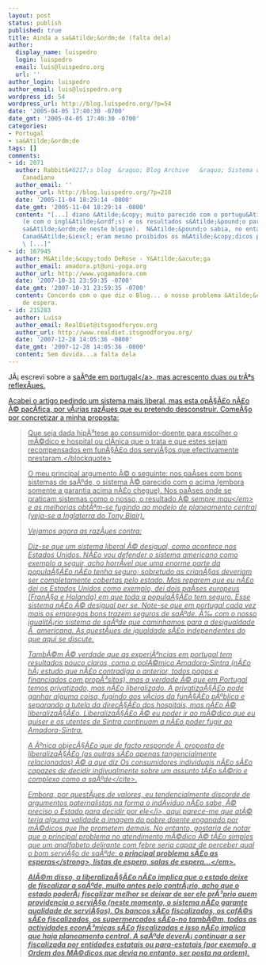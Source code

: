 ```yaml
---
layout: post
status: publish
published: true
title: Ainda a sa&Atilde;&ordm;de (falta dela)
author:
  display_name: luispedro
  login: luispedro
  email: luis@luispedro.org
  url: ''
author_login: luispedro
author_email: luis@luispedro.org
wordpress_id: 54
wordpress_url: http://blog.luispedro.org/?p=54
date: '2005-04-05 17:40:30 -0700'
date_gmt: '2005-04-05 17:40:30 -0700'
categories:
- Portugal
- sa&Atilde;&ordm;de
tags: []
comments:
- id: 2071
  author: Rabbit&#8217;s blog  &raquo; Blog Archive   &raquo; Sistema de Sa&Atilde;&ordm;de
    Canadiano
  author_email: ''
  author_url: http://blog.luispedro.org/?p=210
  date: '2005-11-04 18:29:14 -0800'
  date_gmt: '2005-11-04 18:29:14 -0800'
  content: "[...] diano &Atilde;&copy; muito parecido com o portugu&Atilde;&ordf;s
    (e com o ingl&Atilde;&ordf;s) e os resultados s&Atilde;&pound;o parecidos (mais
    sa&Atilde;&ordm;de neste blogue).  N&Atilde;&pound;o sabia, no entanto, que no
    Canad&Atilde;&iexcl; eram mesmo proibidos os m&Atilde;&copy;dicos privados. \t(via
    \ [...]"
- id: 167945
  author: M&Atilde;&copy;todo DeRose - Y&Atilde;&acute;ga
  author_email: amadora.pt@uni-yoga.org
  author_url: http://www.yogamadora.com
  date: '2007-10-31 23:59:35 -0700'
  date_gmt: '2007-10-31 23:59:35 -0700'
  content: Concordo com o que diz o Blog... o nosso problema &Atilde;&copy; o tempo
    de espera.
- id: 215283
  author: Luisa
  author_email: RealDiet@itsgoodforyou.org
  author_url: http://www.realdiet.itsgoodforyou.org/
  date: '2007-12-28 14:05:36 -0800'
  date_gmt: '2007-12-28 14:05:36 -0800'
  content: Sem duvida...a falta dela
---
```

<p>J&Atilde;&iexcl; escrevi sobre a <a href="http:&#47;&#47;blog.luispedro.org&#47;?p=47">sa&Atilde;&ordm;de em portugal<&#47;a>, mas acrescento duas ou tr&Atilde;&ordf;s reflex&Atilde;&micro;es.</p>
<p>Acabei o artigo pedindo um sistema mais liberal, mas esta op&Atilde;&sect;&Atilde;&pound;o n&Atilde;&pound;o &Atilde;&copy; pac&Atilde;&shy;fica, por v&Atilde;&iexcl;rias raz&Atilde;&micro;es que eu pretendo desconstruir. Come&Atilde;&sect;o por concretizar a minha proposta:</p>
<blockquote><p>Que seja dada hip&Atilde;&sup3;tese ao consumidor-doente para escolher o m&Atilde;&copy;dico e hospital ou cl&Atilde;&shy;nica que o trata e que estes sejam recompensados em fun&Atilde;&sect;&Atilde;&pound;o dos servi&Atilde;&sect;os que efectivamente prestaram.<&#47;blockquote></p>
<p>O meu principal argumento &Atilde;&copy; o seguinte: nos pa&Atilde;&shy;ses com bons sistemas de sa&Atilde;&ordm;de, o sistema &Atilde;&copy; parecido com o acima (embora somente a garantia acima n&Atilde;&pound;o chegue). Nos pa&Atilde;&shy;ses onde se praticam sistemas como o nosso, o resultado &Atilde;&copy; <em>sempre mau<&#47;em> e as melhorias obt&Atilde;&ordf;m-se fugindo ao modelo de planeamento central (veja-se a Inglaterra do Tony Blair).</p>
<p>Vejamos agora as raz&Atilde;&micro;es contra:</p>
<p>Diz-se que um sistema liberal &Atilde;&copy; desigual, como acontece nos Estados Unidos. N&Atilde;&pound;o vou defender o sistema americano como exemplo a seguir, acho horr&Atilde;&shy;vel que uma enorme parte da popula&Atilde;&sect;&Atilde;&pound;o n&Atilde;&pound;o tenha seguro; sobretudo as crian&Atilde;&sect;as deveriam ser completamente cobertas pelo estado. Mas reparem que eu n&Atilde;&pound;o dei os Estados Unidos como exemplo, dei dois pa&Atilde;&shy;ses europeus (Fran&Atilde;&sect;a e Holanda) em que toda a popula&Atilde;&sect;&Atilde;&pound;o tem seguro. Esse sistema n&Atilde;&pound;o &Atilde;&copy; desigual per se. Note-se que em portugal cada vez mais os empregos bons trazem seguros de sa&Atilde;&ordm;de. &Atilde;&permil; com o nosso igualit&Atilde;&iexcl;rio sistema de sa&Atilde;&ordm;de que caminhamos para a desigualdade &Atilde;&nbsp; americana. As quest&Atilde;&micro;es de igualdade s&Atilde;&pound;o independentes do que aqui se discute.</p>
<p>Tamb&Atilde;&copy;m &Atilde;&copy; verdade que as experi&Atilde;&ordf;ncias em portugal tem resultados pouco claros, como o pol&Atilde;&copy;mico Amadora-Sintra (n&Atilde;&pound;o h&Atilde;&iexcl; estudo que n&Atilde;&pound;o contradiga o anterior, todos pagos e financiados com prop&Atilde;&sup3;sitos), mas a verdade &Atilde;&copy; que em Portugal temos privatizado, mas n&Atilde;&pound;o liberalizado. A privatiza&Atilde;&sect;&Atilde;&pound;o pode ganhar alguma coisa, fugindo aos v&Atilde;&shy;cios da fun&Atilde;&sect;&Atilde;&pound;o p&Atilde;&ordm;blica e separando a tutela da direc&Atilde;&sect;&Atilde;&pound;o dos hospitais, mas n&Atilde;&pound;o &Atilde;&copy; liberaliza&Atilde;&sect;&Atilde;&pound;o. Liberaliza&Atilde;&sect;&Atilde;&pound;o &Atilde;&copy; eu poder ir ao m&Atilde;&copy;dico que eu quiser e os utentes de Sintra continuam a n&Atilde;&pound;o poder fugir ao Amadora-Sintra.</p>
<p>A &Atilde;&ordm;nica objec&Atilde;&sect;&Atilde;&pound;o que de facto responde &Atilde;&nbsp; proposta de liberaliza&Atilde;&sect;&Atilde;&pound;o (as outras s&Atilde;&pound;o apenas tangencialmente relacionadas) &Atilde;&copy; a que diz <cite>Os consumidores individuais n&Atilde;&pound;o s&Atilde;&pound;o capazes de decidir indivualmente sobre um assunto t&Atilde;&pound;o s&Atilde;&copy;rio e complexo como a sa&Atilde;&ordm;de<&#47;cite>.</p>
<p>Embora, por quest&Atilde;&micro;es de valores, eu tendencialmente discorde de argumentos paternalistas na forma <i>o ind&Atilde;&shy;viduo n&Atilde;&pound;o sabe, &Atilde;&copy; preciso o Estado para decidir por ele<&#47;i>, aqui parece-me que at&Atilde;&copy; teria alguma validade a imagem do pobre doente enganado por m&Atilde;&copy;dicos que lhe prometem demais. No entanto, gostaria de notar que <em>o principal problema no atendimento m&Atilde;&copy;dico &Atilde;&copy; t&Atilde;&pound;o simples que um analfabeto delirante com febre seria capaz de perceber qual o bom servi&Atilde;&sect;o de sa&Atilde;&ordm;de: <strong>o principal problema s&Atilde;&pound;o as esperas<&#47;strong>, listas de espera, salas de espera...<&#47;em>.</p>
<p>Al&Atilde;&copy;m disso, a liberaliza&Atilde;&sect;&Atilde;&pound;o n&Atilde;&pound;o implica que o estado deixe de fiscalizar a sa&Atilde;&ordm;de, muito antes pelo contr&Atilde;&iexcl;rio, acho que o estado poder&Atilde;&iexcl; fiscalizar melhor se deixar de ser ele pr&Atilde;&sup3;prio quem providencia o servi&Atilde;&sect;o (neste momento, o sistema n&Atilde;&pound;o garante qualidade de servi&Atilde;&sect;os). Os bancos s&Atilde;&pound;o fiscalizados, os caf&Atilde;&copy;s s&Atilde;&pound;o fiscalizados, os supermercados s&Atilde;&pound;o-no tamb&Atilde;&copy;m, todas as actividades econ&Atilde;&sup3;micas s&Atilde;&pound;o fiscalizadas e isso n&Atilde;&pound;o implica que haja planeamento central. A sa&Atilde;&ordm;de dever&Atilde;&iexcl; continuar a ser fiscalizada por entidades estatais ou para-estatais (por exemplo, a Ordem dos M&Atilde;&copy;dicos que devia no entanto, ser posta na ordem).</p>
